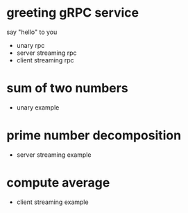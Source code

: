 # greeting gRPC service
say "hello" to you
- unary rpc
- server streaming rpc
- client streaming rpc

# sum of two numbers
- unary example

# prime number decomposition
- server streaming example

# compute average
- client streaming example